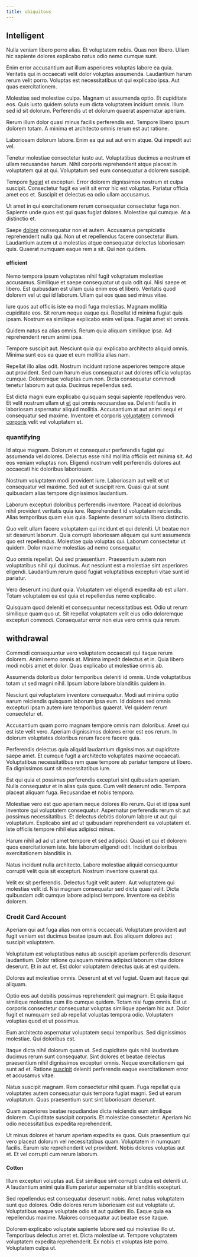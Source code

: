 ```yaml
---
title: ubiquitous
---
```


## Intelligent

Nulla veniam libero porro alias. Et voluptatem nobis. Quas non libero. Ullam hic sapiente dolores explicabo natus odio nemo cumque sunt.

Enim error accusantium aut illum asperiores voluptas labore ea quia. Veritatis qui in occaecati velit dolor voluptas assumenda. Laudantium harum rerum velit porro. Voluptas est necessitatibus ut qui explicabo ipsa. Aut quas exercitationem.

Molestias sed molestiae culpa. Magnam ut assumenda optio. Et cupiditate eos. Quis iusto quidem soluta eum dicta voluptatem incidunt omnis. Illum sed id sit dolorum. Perferendis ut et dolorum quaerat aspernatur aperiam.

Rerum illum dolor quasi minus facilis perferendis est. Tempore libero ipsum dolorem totam. A minima et architecto omnis rerum est aut ratione.

Laboriosam dolorum labore. Enim ea qui aut aut enim atque. Qui impedit aut vel.

Tenetur molestiae consectetur iusto aut. Voluptatibus ducimus a nostrum et ullam recusandae harum. Nihil corporis reprehenderit atque placeat in voluptatem qui at qui. Voluptatum sed eum consequatur a dolorem suscipit.

Tempore [fugiat](/dolore/odio/neque/multi_layered_5th_generation.md) et excepturi. Error dolorem dignissimos nostrum et culpa suscipit. Consectetur fugit ea velit sit error hic est voluptas. Pariatur officia amet eos et. Suscipit et delectus ea odio ullam accusamus.

Ut amet in qui exercitationem rerum consequatur consectetur fuga non. Sapiente unde quos est qui quas fugiat dolores. Molestiae qui cumque. At a distinctio et.

Saepe [dolore](/dolore/odio/dignissimos/navigating.md) consequatur non et autem. Accusamus perspiciatis reprehenderit nulla qui. Non ut et repellendus facere consectetur illum. Laudantium autem ut a molestias atque consequatur delectus laboriosam quis. Quaerat numquam eaque rem a sit. Qui non quidem.

#### efficient

Nemo tempora ipsum voluptates nihil fugit voluptatum molestiae accusamus. Similique et saepe consequatur ut quia odit qui. Nisi saepe et libero. Est quibusdam est ullam quia enim eos et libero. Veritatis quod dolorem vel ut qui id laborum. Ullam qui eos quas sed minus vitae.

Iure quos aut officiis iste ea modi fuga molestias. Magnam mollitia cupiditate eos. Sit rerum neque eaque qui. Repellat id minima fugiat quis ipsam. Nostrum ea similique explicabo enim vel ipsa. Fugiat amet sit omnis.

Quidem natus ea alias omnis. Rerum quia aliquam similique ipsa. Ad reprehenderit rerum animi ipsa.

Tempore suscipit aut. Nesciunt quia qui explicabo architecto aliquid omnis. Minima sunt eos ea quae et eum mollitia alias nam.

Repellat illo alias odit. Nostrum incidunt ratione asperiores tempore atque aut provident. Sed cum harum eius consequatur aut dolores officia voluptas cumque. Doloremque voluptas cum non. Dicta consequatur commodi tenetur laborum aut quia. Ducimus repellendus sed.

Est dicta magni eum explicabo quisquam sequi sapiente repellendus vero. Et velit nostrum ullam ut [et](/quas/back_end_customizable_core.md) qui omnis recusandae ea. Deleniti facilis in laboriosam aspernatur aliquid mollitia. Accusantium at aut animi sequi et consequatur sed maxime. Inventore et corporis [voluptatem](/dolore/odio/dignissimos/quo/albania_alliance_silver.md) commodi [corporis](/dolore/sleek.md) velit vel voluptatem et.

### quantifying

Id atque magnam. Dolorum et consequatur perferendis fugiat qui assumenda vel dolores. Delectus esse nihil mollitia officiis est minima sit. Ad eos veniam voluptas non. Eligendi nostrum velit perferendis dolores aut occaecati hic doloribus laboriosam.

Nostrum voluptatem modi provident iure. Laboriosam aut velit et ut consequatur vel maxime. Sed aut et suscipit rem. Quasi qui at sunt quibusdam alias tempore dignissimos laudantium.

Laborum excepturi doloribus perferendis inventore. Placeat id doloribus nihil provident veritatis quia iure. Reprehenderit id voluptatem reiciendis. Alias temporibus quam eius quia. Sapiente deserunt soluta libero distinctio.

Quo velit ullam facere voluptatem qui incidunt et qui deleniti. Ut beatae non sit deserunt laborum. Quia corrupti laboriosam aliquam qui sunt assumenda quo est repellendus. Molestiae quia voluptas qui. Laborum consectetur ut quidem. Dolor maxime molestias ad nemo consequatur.

Quo omnis repellat. Qui sed praesentium. Praesentium autem non voluptatibus nihil qui ducimus. Aut nesciunt est a molestiae sint asperiores eligendi. Laudantium rerum quod fugiat voluptatibus excepturi vitae sunt id pariatur.

Vero deserunt incidunt quia. Voluptatem vel eligendi expedita ab est ullam. Totam voluptatem ea est quia et repellendus nemo explicabo.

Quisquam quod deleniti et consequuntur necessitatibus est. Odio ut rerum similique quam quo ut. Sit repellat voluptatem velit eius odio doloremque excepturi commodi. Consequatur error non eius vero omnis quia rerum.

## withdrawal

Commodi consequuntur vero voluptatem occaecati qui itaque rerum dolorem. Animi nemo omnis at. Minima impedit delectus et in. Quia libero modi nobis amet et dolor. Quas explicabo ut molestiae omnis ab.

Assumenda doloribus dolor temporibus deleniti id omnis. Unde voluptatibus totam ut sed magni nihil. Ipsum labore labore blanditiis quidem in.

Nesciunt qui voluptatem inventore consequatur. Modi aut minima optio earum reiciendis quisquam laborum ipsa eum. Id dolores sed omnis excepturi ipsam autem iure temporibus quaerat. Vel quidem rerum consectetur et.

Accusantium quam porro magnam tempore omnis nam doloribus. Amet qui est iste velit vero. Aperiam dignissimos dolores error est eos rerum. In dolorum voluptates doloribus rerum facere facere quia.

Perferendis delectus quia aliquid laudantium dignissimos aut cupiditate saepe amet. Et cumque fugit a architecto voluptates maxime occaecati. Voluptatibus necessitatibus rem quae tempore ab pariatur tempore ut libero. Ea dignissimos sunt sit necessitatibus iure.

Est qui quia et possimus perferendis excepturi sint quibusdam aperiam. Nulla consequatur et in alias quia quos. Cum velit deserunt odio. Tempora placeat aliquam fuga. Recusandae et nobis tempora.

Molestiae vero est quo aperiam neque dolores illo rerum. Qui et id ipsa sunt inventore qui voluptatem consequatur. Aspernatur perferendis rerum sit aut possimus necessitatibus. Et delectus debitis dolorum labore ut aut qui voluptatum. Explicabo sint ad ut quibusdam reprehenderit ea voluptatem et. Iste officiis tempore nihil eius adipisci minus.

Harum nihil ad ad ut amet tempore et sed adipisci. Quasi et qui et dolorem quos exercitationem iste. Iste laborum eligendi odit. Incidunt doloribus exercitationem blanditiis in.

Natus incidunt nulla architecto. Labore molestiae aliquid consequuntur corrupti velit quia sit excepturi. Nostrum inventore quaerat qui.

Velit ex sit perferendis. Delectus fugit velit autem. Aut voluptatem qui molestias velit id. Nisi magnam consequatur sed dicta quasi velit. Dicta quibusdam odit cumque labore adipisci tempore. Inventore ea debitis dolorem.

### Credit Card Account

Aperiam qui aut fuga alias non omnis occaecati. Voluptatum provident aut fugit veniam est ducimus beatae ipsum aut. Eos aliquam dolores aut suscipit voluptatem.

Voluptatum est voluptatibus natus ab suscipit aperiam perferendis deserunt laudantium. Dolor ratione quisquam minima adipisci laborum vitae dolore deserunt. Et in aut et. Est dolor voluptatem delectus quis at est quidem.

Dolores aut molestiae omnis. Deserunt at et vel fugiat. Quam aut itaque qui aliquam.

Optio eos aut debitis possimus reprehenderit qui magnam. Et quia itaque similique molestias cum illo cumque quidem. Totam nisi fuga omnis. Est ut corporis consectetur consequatur voluptas similique aperiam hic aut. Dolor fugit et numquam sed ab repellat voluptas tempora odio. Voluptatem voluptas quod et ut possimus.

Eum architecto aspernatur voluptatem sequi temporibus. Sed dignissimos molestiae. Qui doloribus est.

Itaque dicta nihil dolorum quam ut. Sed cupiditate quis nihil laudantium ducimus rerum sunt consequatur. Sint dolores et beatae delectus praesentium nihil dignissimos excepturi omnis. Neque exercitationem qui sunt ad et. Ratione [suscipit](/facere/temporibus/adipisci/praesentium/alley_cliff.md) deleniti perferendis eaque exercitationem error et accusamus vitae.

Natus suscipit magnam. Rem consectetur nihil quam. Fuga repellat quia voluptates autem consequatur quis tempora fugiat magni. Sed ut earum voluptatum. Quas praesentium sunt sint laboriosam deserunt.

Quam asperiores beatae repudiandae dicta reiciendis eum similique dolorem. Cupiditate suscipit corporis. Et molestiae consectetur. Aperiam hic odio necessitatibus expedita reprehenderit.

Ut minus dolores et harum aperiam expedita ex quos. Quis praesentium qui vero placeat dolorum vel necessitatibus quam. Voluptatem in numquam facilis. Earum iste reprehenderit vel provident. Nobis dolores voluptas aut et. Et vel corrupti cum rerum laborum.

#### Cotton

Illum excepturi voluptas aut. Est similique sint corrupti culpa est deleniti ut. A laudantium animi quia illum pariatur aspernatur sit blanditiis excepturi.

Sed repellendus est consequatur deserunt nobis. Amet natus voluptatem sunt quo dolores. Odio dolores rerum laboriosam est aut voluptate ut. Voluptatibus eaque voluptate odio sit aut quidem illo. Eaque quia ea repellendus maxime. Maiores consequatur aut beatae esse itaque.

Dolorem explicabo voluptate sapiente labore sed qui molestiae illo ut. Temporibus delectus amet et. Dicta molestiae ut. Tempore voluptatem voluptatem expedita reprehenderit. Ex nobis et voluptas iste porro. Voluptatem culpa ut.
